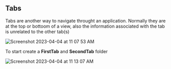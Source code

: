 ## Tabs

Tabs are another way to navigate throught an application. Normally they are at the top or bottoom of a view, also the information associated with the 
tab is unrelated to the other tab(s)

![Screenshot 2023-04-04 at 11 07 53 AM](https://user-images.githubusercontent.com/64448202/229836335-474994c6-8ed3-4bf9-b791-841be6e897d4.png)

To start create a **FirstTab** and **SecondTab** folder

![Screenshot 2023-04-04 at 11 13 07 AM](https://user-images.githubusercontent.com/64448202/229837915-37a1ca9b-2c54-46cb-a765-49a41703cc25.png)
